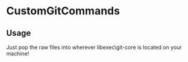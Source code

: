 # CustomGitCommands

Usage
--------
Just pop the raw files into wherever libexec\git-core is located on your machine!